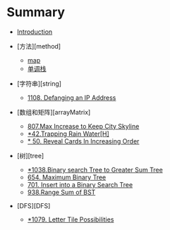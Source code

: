 # Summary

* [Introduction](README.md)

* [方法][method]

    * [map](map.md)
    * [单调栈](method/monotoneStack.md)

* [字符串][string]
  
    * [1108. Defanging an IP Address](string/1108.md)
    
* [数组和矩阵][arrayMatrix]
  
    * [807.Max Increase to Keep City Skyline](arrayMatrix/807.md)
    * [ *42.Trapping Rain Water[H]](arrayMatrix/*42.md)
    * [* 50. Reveal Cards In Increasing Order](array/Matrix/*950.md)
    
* [树][tree]

    * [*1038.Binary search Tree to Greater Sum Tree](tree/*1038.md)
    * [654. Maximum Binary Tree](tree/*654.md)
    * [701. Insert into a Binary Search Tree](tree/701.md)
    * [938.Range Sum of BST](tree/938.md)

* [DFS][DFS]

    * [*1079. Letter Tile Possibilities](DFS/*1079.md)
    


